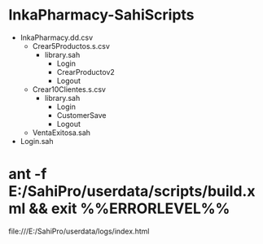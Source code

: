 # InkaPharmacy-SahiScripts

- InkaPharmacy.dd.csv
  - Crear5Productos.s.csv
    - library.sah
      - Login
      - CrearProductov2
      - Logout
   - Crear10Clientes.s.csv
     - library.sah
       - Login
       - CustomerSave
       - Logout
   - VentaExitosa.sah
- Login.sah

# ant -f E:/SahiPro/userdata/scripts/build.xml && exit %%ERRORLEVEL%%

file:///E:/SahiPro/userdata/logs/index.html